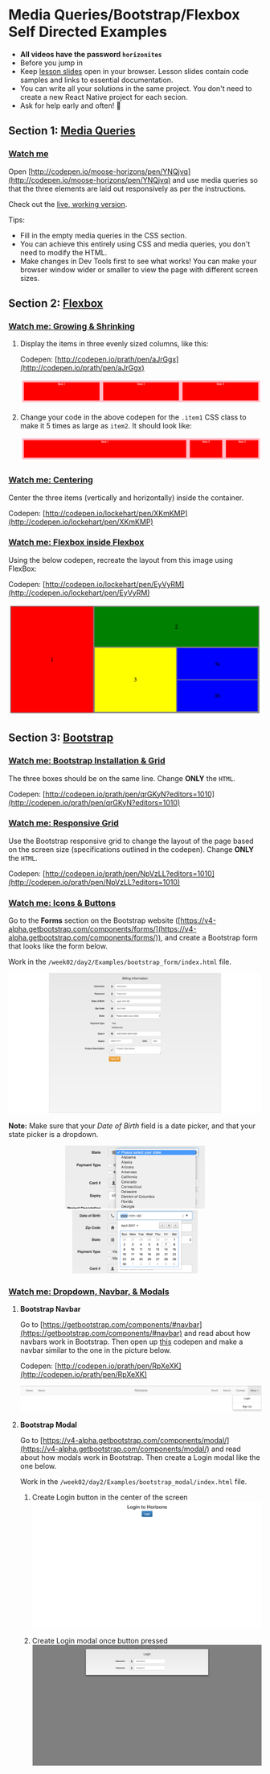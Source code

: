 # Media Queries/Bootstrap/Flexbox Self Directed Examples

- **All videos have the password `horizonites`**
- Before you jump in
- Keep [lesson slides](http://lessons.horizonsbootcamp.com/lessons/week02/day2.html)
  open in your browser. Lesson slides contain code samples and links to
  essential documentation.
- You can write all your solutions in the same project. You don't need to
  create a new React Native project for each secion.
- Ask for help early and often! 🙋

## Section 1: [Media Queries](https://developer.mozilla.org/en-US/docs/Web/CSS/Media_Queries/Using_media_queries)

### [Watch me](https://vimeo.com/208401683)

Open [http://codepen.io/moose-horizons/pen/YNQjvq](http://codepen.io/moose-horizons/pen/YNQjvq) and
use media queries so that the three elements are laid out responsively as per the instructions.

Check out the [live, working version][live].

Tips:
- Fill in the empty media queries in the CSS section.
- You can achieve this entirely using CSS and media queries, you don't
  need to modify the HTML.
- Make changes in Dev Tools first to see what works! You can make your
  browser window wider or smaller to view the page with different screen
  sizes.

[live]: http://horizons-school-of-technology.github.io/week02/day2/warmup/solution/index.html

## Section 2: [Flexbox](https://css-tricks.com/snippets/css/a-guide-to-flexbox/)

### [Watch me: Growing & Shrinking](https://vimeo.com/208556243)

1. Display the items in three evenly sized columns, like this:

    Codepen: [http://codepen.io/prath/pen/aJrGgx](http://codepen.io/prath/pen/aJrGgx)

    ![flex-sizing]

1. Change your code in the above codepen for the `.item1` CSS class to make it 5 times as large as `item2`. It should look like:

    ![flex-ratio]

### [Watch me: Centering](https://vimeo.com/208572816)

Center the three items (vertically and horizontally) inside the container.

Codepen: [http://codepen.io/lockehart/pen/XKmKMP](http://codepen.io/lockehart/pen/XKmKMP)

### [Watch me: Flexbox inside Flexbox](https://vimeo.com/208581685)

Using the below codepen, recreate the layout from this image using FlexBox:

Codepen: [http://codepen.io/lockehart/pen/EyVyRM](http://codepen.io/lockehart/pen/EyVyRM)

![flex]

## Section 3: [Bootstrap](http://getbootstrap.com/css/)

### [Watch me: Bootstrap Installation & Grid](https://vimeo.com/208747027)

The three boxes should be on the same line. Change __ONLY__ the `HTML`.

Codepen: [http://codepen.io/prath/pen/qrGKyN?editors=1010](http://codepen.io/prath/pen/qrGKyN?editors=1010)

### [Watch me: Responsive Grid](https://vimeo.com/208754060)

Use the Bootstrap responsive grid to change the layout of the page based on the screen size (specifications outlined in the codepen). Change __ONLY__ the `HTML`.

Codepen: [http://codepen.io/prath/pen/NpVzLL?editors=1010](http://codepen.io/prath/pen/NpVzLL?editors=1010)

### [Watch me: Icons & Buttons](https://vimeo.com/208866726)

Go to the __Forms__ section on the Bootstrap website ([https://v4-alpha.getbootstrap.com/components/forms/](https://v4-alpha.getbootstrap.com/components/forms/)), and create a Bootstrap form that looks like the form below.

Work in the `/week02/day2/Examples/bootstrap_form/index.html` file.

![bootstrap_final]

__Note:__ Make sure that your _Date of Birth_ field is a date picker, and that your state picker is a dropdown.

<center>
  <div style="display: block">
    <div style="width: 278px; display: inline-block;"><img src="../images/bootstrap_form_state.png"/></div>
    <div style="width: 250px; display: inline-block;"><img src="../images/bootstrap_form_date.png"/></div>
  </div>
</center>

### [Watch me: Dropdown, Navbar, & Modals](https://vimeo.com/209247462)

1. **Bootstrap Navbar**

    Go to [https://getbootstrap.com/components/#navbar](https://getbootstrap.com/components/#navbar) and read about how navbars work in Bootstrap. Then open up [this](http://codepen.io/prath/pen/RpXeXK) codepen and make a navbar similar to the one in the picture below.

    Codepen: [http://codepen.io/prath/pen/RpXeXK](http://codepen.io/prath/pen/RpXeXK)

    ![bootstrap_navbar]

1. **Bootstrap Modal**

    Go to [https://v4-alpha.getbootstrap.com/components/modal/](https://v4-alpha.getbootstrap.com/components/modal/) and read about how modals work in Bootstrap. Then create a Login modal like the one below.

    Work in the `/week02/day2/Examples/bootstrap_modal/index.html` file.

    1. Create Login button in the center of the screen
        ![bootstrap_modal_button]

    1. Create Login modal once button pressed
        ![bootstrap_modal]

[flex]: ../images/flex.png
[flex-sizing]: ../images/flex-sizing.png
[flex-ratio]: ../images/flex-ratio.png
[bootstrap_final]: ../images/bootstrap_form_final.png
[bootstrap_navbar]: ../images/bootstrap_navbar.png
[bootstrap_modal_button]: ../images/bootstrap_modal_button.png
[bootstrap_modal]: ../images/bootstrap_modal.png
